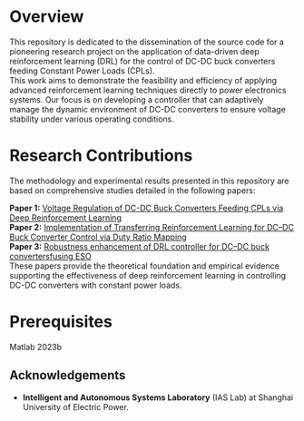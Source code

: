 # Overview
This repository is dedicated to the dissemination of the source code for a pioneering research project on the application of data-driven deep reinforcement learning (DRL) for the control of DC-DC buck converters feeding Constant Power Loads (CPLs). <br>
This work aims to demonstrate the feasibility and efficiency of applying advanced reinforcement learning techniques directly to power electronics systems. 
Our focus is on developing a controller that can adaptively manage the dynamic environment of DC-DC converters to ensure voltage stability under various operating conditions.
# Research Contributions
The methodology and experimental results presented in this repository are based on comprehensive studies detailed in the following papers:<br>

**Paper 1:** [Voltage Regulation of DC-DC Buck Converters Feeding CPLs via Deep Reinforcement Learning](https://ieeexplore.ieee.org/abstract/document/9521987)<br>
**Paper 2:** [Implementation of Transferring Reinforcement Learning for DC–DC Buck Converter Control via Duty Ratio Mapping](https://ieeexplore.ieee.org/abstract/document/9841427)<br>
**Paper 3:** [Robustness enhancement of DRL controller for DC–DC buck convertersfusing ESO](https://www.tandfonline.com/doi/full/10.1080/23307706.2023.2201587)<br>
These papers provide the theoretical foundation and empirical evidence supporting the effectiveness of deep reinforcement learning in controlling DC-DC converters with constant power loads.<br>

# Prerequisites
Matlab 2023b

## Acknowledgements

- **Intelligent and Autonomous Systems Laboratory** (IAS Lab) at Shanghai University of Electric Power.

